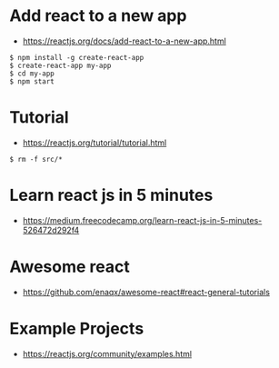 # Add react to a new app #

* https://reactjs.org/docs/add-react-to-a-new-app.html

```
$ npm install -g create-react-app
$ create-react-app my-app
$ cd my-app
$ npm start
```


# Tutorial #

* https://reactjs.org/tutorial/tutorial.html

```
$ rm -f src/*
```

# Learn react js in 5 minutes #

* https://medium.freecodecamp.org/learn-react-js-in-5-minutes-526472d292f4


# Awesome react #

* https://github.com/enaqx/awesome-react#react-general-tutorials


# Example Projects #

* https://reactjs.org/community/examples.html
